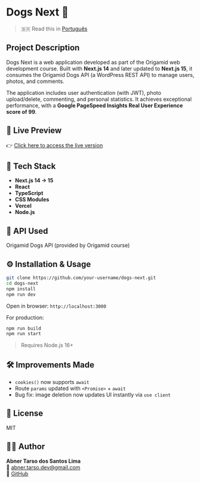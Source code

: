 
# Dogs Next 🐶

> 🇧🇷 Read this in [Português](./README.pt.md)

## Project Description  
Dogs Next is a web application developed as part of the Origamid web development course. Built with **Next.js 14** and later updated to **Next.js 15**, it consumes the Origamid Dogs API (a WordPress REST API) to manage users, photos, and comments.

The application includes user authentication (with JWT), photo upload/delete, commenting, and personal statistics. It achieves exceptional performance, with a **Google PageSpeed Insights Real User Experience score of 99**.

## 🔗 Live Preview  
👉 [Click here to access the live version](https://dogs-next-rho.vercel.app/) 

## 🚀 Tech Stack
- **Next.js 14 → 15**
- **React**
- **TypeScript**
- **CSS Modules**
- **Vercel**
- **Node.js**

## 🔌 API Used
Origamid Dogs API (provided by Origamid course)

## ⚙️ Installation & Usage
```bash
git clone https://github.com/your-username/dogs-next.git
cd dogs-next
npm install
npm run dev
```

Open in browser: `http://localhost:3000`

For production:
```bash
npm run build
npm run start
```

> Requires Node.js 16+

## 🛠 Improvements Made
- `cookies()` now supports `await`
- Route `params` updated with `<Promise>` + `await`
- Bug fix: image deletion now updates UI instantly via `use client`

## 📄 License
MIT

## 👨‍💻 Author
**Abner Tarso dos Santos Lima**  
📧 abner.tarso.dev@gmail.com  
🔗 [GitHub](https://github.com/tarsolima)
